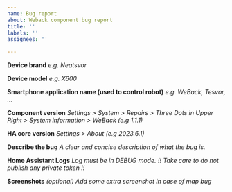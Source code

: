 ```yaml
---
name: Bug report
about: Weback component bug report
title: ''
labels: ''
assignees: ''

---
```


**Device brand**
_e.g. Neatsvor_

**Device model**
_e.g. X600_

**Smartphone application name (used to control robot)**
_e.g. WeBack, Tesvor, ..._

**Component version**
_Settings > System > Repairs > Three Dots in Upper Right > System information > WeBack (e.g 1.1.1)_

**HA core version**
_Settings > About (e.g 2023.6.1)_

**Describe the bug**
_A clear and concise description of what the bug is._

**Home Assistant Logs**
_Log must be in DEBUG mode. 
!! Take care to do not publish any private token !!_

**Screenshots**
_(optional) Add some extra screenshot in case of map bug_
